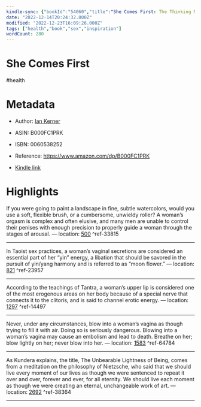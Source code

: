 ```yaml
---
kindle-sync: {"bookId":"54060","title":"She Comes First: The Thinking Man's Guide to Pleasuring a Woman (Kerner)","author":"Ian Kerner","asin":"B000FC1PRK","lastAnnotatedDate":"2022-01-13","bookImageUrl":"https://m.media-amazon.com/images/I/81VT7iM7WzL._SY160.jpg","highlightsCount":5}
date: "2022-12-14T20:24:32.000Z"
modified: "2022-12-23T16:09:26.000Z"
tags: ["health","book","sex","inspiration"]
wordCount: 280
---
```

# She Comes First

#health

# Metadata

* Author: [Ian Kerner](https://www.amazon.com/Ian-Kerner/e/B001H6Q1PO/ref=dp_byline_cont_ebooks_1)

* ASIN: B000FC1PRK

* ISBN: 0060538252

* Reference: <https://www.amazon.com/dp/B000FC1PRK>

* [Kindle link](kindle://book?action=open&asin=B000FC1PRK)

# Highlights

If you were going to paint a landscape in fine, subtle watercolors, would you use a soft, flexible brush, or a cumbersome, unwieldy roller? A woman’s orgasm is complex and often elusive, and many men are unable to control their penises with enough precision to properly guide a woman through the stages of arousal. — location: [500](kindle://book?action=open&asin=B000FC1PRK&location=500) ^ref-33815

---

In Taoist sex practices, a woman’s vaginal secretions are considered an essential part of her “yin” energy, a libation that should be savored in the pursuit of yin/yang harmony and is referred to as “moon flower.” — location: [821](kindle://book?action=open&asin=B000FC1PRK&location=821) ^ref-23957

---

According to the teachings of Tantra, a woman’s upper lip is considered one of the most erogenous areas on her body because of a special nerve that connects it to the clitoris, and is said to channel erotic energy. — location: [1297](kindle://book?action=open&asin=B000FC1PRK&location=1297) ^ref-14497

---

Never, under any circumstances, blow into a woman’s vagina as though trying to fill it with air. Doing so is seriously dangerous. Blowing into a woman’s vagina may cause an embolism and lead to death. Breathe on her; blow lightly on her; never blow into her. — location: [1583](kindle://book?action=open&asin=B000FC1PRK&location=1583) ^ref-64784

---

As Kundera explains, the title, The Unbearable Lightness of Being, comes from a meditation on the philosophy of Nietzsche, who said that we should live every moment of our lives as though we were sentenced to repeat it over and over, forever and ever, for all eternity. We should live each moment as though we were creating an eternal, unchangeable work of art. — location: [2692](kindle://book?action=open&asin=B000FC1PRK&location=2692) ^ref-38364

---
